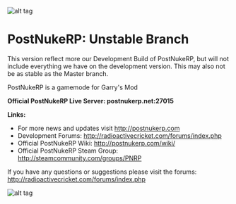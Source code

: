![alt tag](http://radioactivecricket.com/forums/styles/prosilver/imageset/postnukerp_logo.png) 
# PostNukeRP: Unstable Branch

This version reflect more our Development Build of PostNukeRP, but will not include everything we have on the development version.
This may also not be as stable as the Master branch.

PostNukeRP is a gamemode for Garry's Mod

**Official PostNukeRP Live Server: postnukerp.net:27015**

**Links:**
- For more news and updates visit http://postnukerp.com
- Development Forums: http://radioactivecricket.com/forums/index.php
- Official PostNukeRP Wiki: http://postnukerp.com/wiki/
- Official PostNukeRP Steam Group: http://steamcommunity.com/groups/PNRP

If you have any questions or suggestions please visit the forums: http://radioactivecricket.com/forums/index.php


![alt tag](http://postnukerp.com/images/RC-Logo_small1a.png)
